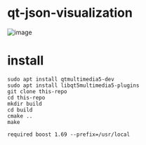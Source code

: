 # qt-json-visualization

![image](https://user-images.githubusercontent.com/3623889/54866280-1a77f800-4db5-11e9-8d64-af1924e06f7d.png)

# install

``` 
sudo apt install qtmultimedia5-dev
sudo apt install libqt5multimedia5-plugins
git clone this-repo
cd this-repo
mkdir build
cd build
cmake ..
make 
```

```
required boost 1.69 --prefix=/usr/local
```
